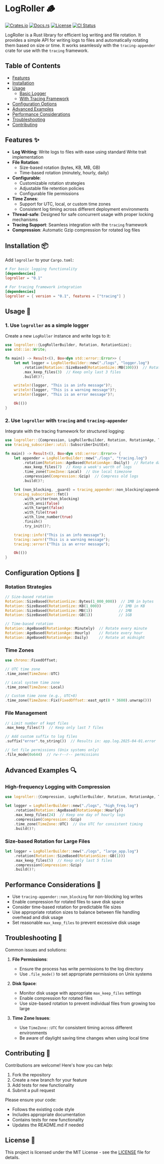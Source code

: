 # LogRoller 🪵

[![Crates.io](https://img.shields.io/crates/v/logroller)](https://crates.io/crates/logroller)
[![Docs.rs](https://docs.rs/logroller/badge.svg)](https://docs.rs/logroller)
[![License](https://img.shields.io/crates/l/logroller)](https://img.shields.io/crates/l/logroller)
[![CI Status](https://github.com/trayvonpan/logroller/actions/workflows/ci.yml/badge.svg)](https://github.com/trayvonpan/logroller/actions/workflows/ci.yml)

LogRoller is a Rust library for efficient log writing and file rotation. It provides a simple API for writing logs to files and automatically rotating them based on size or time. It works seamlessly with the `tracing-appender` crate for use with the `tracing` framework.

## Table of Contents

- [Features](#features-)
- [Installation](#installation-)
- [Usage](#usage-)
  - [Basic Logger](#1-use-logroller-as-a-simple-logger)
  - [With Tracing Framework](#2-use-logroller-with-tracing-and-tracing-appender)
- [Configuration Options](#configuration-options-)
- [Advanced Examples](#advanced-examples-)
- [Performance Considerations](#performance-considerations-)
- [Troubleshooting](#troubleshooting-)
- [Contributing](#contributing-)

## Features ✨

- **Log Writing**: Write logs to files with ease using standard Write trait implementation
- **File Rotation**:
  - Size-based rotation (bytes, KB, MB, GB)
  - Time-based rotation (minutely, hourly, daily)
- **Configurable**:
  - Customizable rotation strategies
  - Adjustable file retention policies
  - Configurable file permissions
- **Time Zones**:
  - Support for UTC, local, or custom time zones
  - Consistent log timing across different deployment environments
- **Thread-safe**: Designed for safe concurrent usage with proper locking mechanisms
- **Tracing Support**: Seamless integration with the `tracing` framework
- **Compression**: Automatic Gzip compression for rotated log files

## Installation 📦

Add `logroller` to your `Cargo.toml`:

```toml
# For basic logging functionality
[dependencies]
logroller = "0.1"

# For tracing framework integration
[dependencies]
logroller = { version = "0.1", features = ["tracing"] }
```

## Usage 🚀

### 1. Use `logroller` as a simple logger

Create a new `LogRoller` instance and write logs to it:

```rust
use logroller::{LogRollerBuilder, Rotation, RotationSize};
use std::io::Write;

fn main() -> Result<(), Box<dyn std::error::Error>> {
    let mut logger = LogRollerBuilder::new("./logs", "logger.log")
        .rotation(Rotation::SizeBased(RotationSize::MB(100)))  // Rotate at 100MB
        .max_keep_files(3)  // Keep only last 3 files
        .build()?;

    writeln!(logger, "This is an info message")?;
    writeln!(logger, "This is a warning message")?;
    writeln!(logger, "This is an error message")?;

    Ok(())
}
```

### 2. Use `logroller` with `tracing` and `tracing-appender`

Integrate with the tracing framework for structured logging:

```rust
use logroller::{Compression, LogRollerBuilder, Rotation, RotationAge, TimeZone};
use tracing_subscriber::util::SubscriberInitExt;

fn main() -> Result<(), Box<dyn std::error::Error>> {
    let appender = LogRollerBuilder::new("./logs", "tracing.log")
        .rotation(Rotation::AgeBased(RotationAge::Daily))  // Rotate daily
        .max_keep_files(7)  // Keep a week's worth of logs
        .time_zone(TimeZone::Local)  // Use local timezone
        .compression(Compression::Gzip)  // Compress old logs
        .build()?;

    let (non_blocking, _guard) = tracing_appender::non_blocking(appender);
    tracing_subscriber::fmt()
        .with_writer(non_blocking)
        .with_ansi(false)
        .with_target(false)
        .with_file(true)
        .with_line_number(true)
        .finish()
        .try_init()?;

    tracing::info!("This is an info message");
    tracing::warn!("This is a warning message");
    tracing::error!("This is an error message");

    Ok(())
}
```

## Configuration Options 🔧

### Rotation Strategies

```rust
// Size-based rotation
Rotation::SizeBased(RotationSize::Bytes(1_000_000))  // 1MB in bytes
Rotation::SizeBased(RotationSize::KB(1_000))        // 1MB in KB
Rotation::SizeBased(RotationSize::MB(1))            // 1MB
Rotation::SizeBased(RotationSize::GB(1))            // 1GB

// Time-based rotation
Rotation::AgeBased(RotationAge::Minutely)  // Rotate every minute
Rotation::AgeBased(RotationAge::Hourly)    // Rotate every hour
Rotation::AgeBased(RotationAge::Daily)     // Rotate at midnight
```

### Time Zones

```rust
use chrono::FixedOffset;

// UTC time zone
.time_zone(TimeZone::UTC)

// Local system time zone
.time_zone(TimeZone::Local)

// Custom time zone (e.g., UTC+8)
.time_zone(TimeZone::Fix(FixedOffset::east_opt(8 * 3600).unwrap()))
```

### File Management

```rust
// Limit number of kept files
.max_keep_files(7)  // Keep only last 7 files

// Add custom suffix to log files
.suffix("error".to_string())  // Results in: app.log.2025-04-01.error

// Set file permissions (Unix systems only)
.file_mode(0o644)  // rw-r--r-- permissions
```

## Advanced Examples 🔍

### High-frequency Logging with Compression

```rust
use logroller::{Compression, LogRollerBuilder, Rotation, RotationAge, TimeZone};

let logger = LogRollerBuilder::new("./logs", "high_freq.log")
    .rotation(Rotation::AgeBased(RotationAge::Hourly))
    .max_keep_files(24)  // Keep one day of hourly logs
    .compression(Compression::Gzip)
    .time_zone(TimeZone::UTC)  // Use UTC for consistent timing
    .build()?;
```

### Size-based Rotation for Large Files

```rust
let logger = LogRollerBuilder::new("./logs", "large_app.log")
    .rotation(Rotation::SizeBased(RotationSize::GB(1)))
    .max_keep_files(5)  // Keep only last 5 files
    .compression(Compression::Gzip)
    .build()?;
```

## Performance Considerations 🚀

- Use `tracing-appender::non_blocking` for non-blocking log writes
- Enable compression for rotated files to save disk space
- Consider time-based rotation for predictable file sizes
- Use appropriate rotation sizes to balance between file handling overhead and disk usage
- Set reasonable `max_keep_files` to prevent excessive disk usage

## Troubleshooting 🔧

Common issues and solutions:

1. **File Permissions**:

   - Ensure the process has write permissions to the log directory
   - Use `.file_mode()` to set appropriate permissions on Unix systems

2. **Disk Space**:

   - Monitor disk usage with appropriate `max_keep_files` settings
   - Enable compression for rotated files
   - Use size-based rotation to prevent individual files from growing too large

3. **Time Zone Issues**:
   - Use `TimeZone::UTC` for consistent timing across different environments
   - Be aware of daylight saving time changes when using local time

## Contributing 🤝

Contributions are welcome! Here's how you can help:

1. Fork the repository
2. Create a new branch for your feature
3. Add tests for new functionality
4. Submit a pull request

Please ensure your code:

- Follows the existing code style
- Includes appropriate documentation
- Contains tests for new functionality
- Updates the README.md if needed

## License 📄

This project is licensed under the MIT License - see the [LICENSE](LICENSE) file for details.
